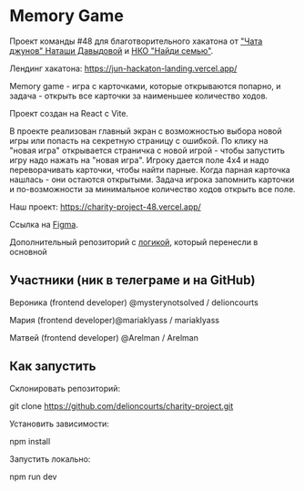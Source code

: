 # Memory Game 

Проект команды #48 для благотворительного хакатона от ["Чата джунов" Наташи Давыдовой](https://t.me/natti_jun_front_chat) и [НКО "Найди семью"](https://sirota.ru/).

Лендинг хакатона: https://jun-hackaton-landing.vercel.app/

Memory game - игра с карточками, которые открываются попарно, и задача - открыть все карточки за наименьшее количество ходов.

Проект создан на React с Vite.

В проекте реализован главный экран с возможностью выбора новой игры или попасть на секретную страницу с ошибкой. По клику на "новая игра" открывается страничка с новой игрой - чтобы запустить игру надо нажать на "новая игра". Игроку дается поле 4х4 и надо переворачивать карточки, чтобы найти парные. Когда парная карточка нашлась - они остаются открытыми. Задача игрока запомнить карточки и по-возможности за минимальное количество ходов открыть все поле.

Наш проект: https://charity-project-48.vercel.app/

Ссылка на [Figma](https://www.figma.com/file/oOLscXHsIILl5YaTyqOwsS/Ccharity-hackaton-Team-%2348?type=design&node-id=32-1939&mode=design&t=Astx2JFQdzJHxloa-0).


Дополнительный репозиторий с [логикой](https://github.com/mariaklyass/memory-game), который перенесли в основной 

## Участники (ник в телеграме и на GitHub)

Вероника (frontend developer) @mysterynotsolved / delioncourts

Мария (frontend developer)@mariaklyass / mariaklyass

Матвей (frontend developer) @Arelman / Arelman


## Как запустить 

Склонировать репозиторий: 

git clone https://github.com/delioncourts/charity-project.git


Установить зависимости: 

npm install 

Запустить локально:

npm run dev
